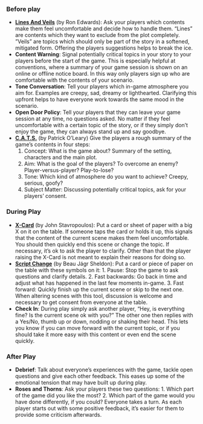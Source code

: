 ### Before play
- [**Lines And Veils**](https://rpg.stackexchange.com/questions/30906/what-do-the-terms-lines-and-veils-mean) (by Ron Edwards): Ask your players which contents make them feel uncomfortable and decide how to handle them. “Lines” are contents which they want to exclude from the plot completely. ”Veils” are topics which should only be part of the story in a softened, mitigated form. Offering the players suggestions helps to break the ice.
- **Content Warning**: Signal potentially critical topics in your story to your players before the start of the game. This is especially helpful at conventions, where a summary of your game session is shown on an online or offline notice board. In this way only players sign up who are comfortable with the contents of your scenario.
- **Tone Conversation**: Tell your players which in-game atmosphere you aim for. Examples are creepy, sad, dreamy or lighthearted. Clarifying this upfront helps to have everyone work towards the same mood in the scenario.
- **Open Door Policy**: Tell your players that they can leave your game session at any time, no questions asked. No matter if they feel uncomfortable with a certain topic of the story, or if they simply don’t enjoy the game, they can always stand up and say goodbye.
- [**C.A.T.S.**](http://proleary.com/2016/04/25/the-cats-method-a-story-telling-game-opening-ritual/) (by Patrick O’Leary) Give the players a rough summary of the game’s contents in four steps:
  1. Concept: What is the game about? Summary of the setting, characters and the main plot.
  2. Aim: What is the goal of the players? To overcome an enemy? Player-versus-player? Play-to-lose?
  3. Tone: Which kind of atmosphere do you want to achieve? Creepy, serious, goofy?
  4. Subject Matter: Discussing potentially critical topics, ask for your players’ consent.

### During Play

- [**X-Card**](https://docs.google.com/document/d/1SB0jsx34bWHZWbnNIVVuMjhDkrdFGo1_hSC2BWPlI3A/edit?usp=sharing) (by John Stavropoulos): Put a card or sheet of paper with a big X on it on the table. If someone taps the card or holds it up, this signals that the content of the current scene makes them feel uncomfortable. You should then quickly end this scene or change the topic. If necessary, it’s ok to ask the player to clarify. Other than that the player raising the X-Card is not meant to explain their reasons for doing so.
- [**Script Change**](https://briebeau.com/thoughty/script-change/) (by Beau Jágr Sheldon): Put a card or piece of paper on the table with these symbols on it: 1. Pause: Stop the game to ask questions and clarify details. 2. Fast backwards: Go back in time and adjust what has happened in the last few
moments in-game. 3. Fast forward: Quickly finish up the current scene or skip to the next one. When altering scenes with this tool, discussion is welcome and necessary to get consent from everyone at the table.
- **Check In**: During play simply ask another player, “Hey, is everything fine? Is the current scene ok with you?” The other one then replies with a Yes/No, thumb up or down, nodding or shaking their head. This lets you know if you can move forward with the current topic, or if you should take it more easy with this content or even end the scene quickly.

### After Play

- **Debrief**: Talk about everyone’s experiences with the game, tackle open questions and give each other feedback. This eases up some of the emotional tension that may have built up during play.
- **Roses and Thorns**: Ask your players these two questions: 1. Which part of the game did you like the most? 2. Which part of the game would you have done differently, if you could? Everyone takes a turn. As each player starts out with some positive feedback, it’s easier for them to provide some criticism afterwards.